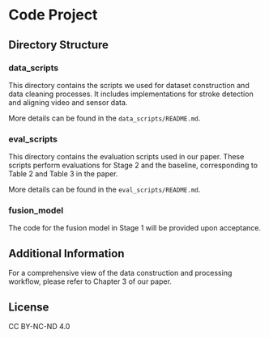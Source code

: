 # Code Project

## Directory Structure

### data_scripts
This directory contains the scripts we used for dataset construction and data cleaning processes. It includes implementations for stroke detection and aligning video and sensor data.

More details can be found in the `data_scripts/README.md`.
### eval_scripts
This directory contains the evaluation scripts used in our paper. These scripts perform evaluations for Stage 2 and the baseline, corresponding to Table 2 and Table 3 in the paper.

More details can be found in the `eval_scripts/README.md`.
### fusion_model
The code for the fusion model in Stage 1 will be provided upon acceptance.

## Additional Information

For a comprehensive view of the data construction and processing workflow, please refer to Chapter 3 of our paper.

## License
CC BY-NC-ND 4.0